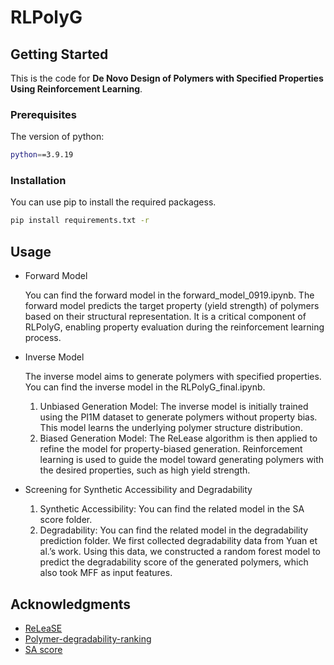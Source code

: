 # RLPolyG
<!-- GETTING STARTED -->
## Getting Started

This is the code for **De Novo Design of Polymers with Specified Properties Using Reinforcement Learning**.


### Prerequisites

The version of python:

  ```sh
  python==3.9.19
  ```

### Installation

You can use pip to install the required packagess.

  ```sh
  pip install requirements.txt -r
  ```

<!-- USAGE EXAMPLES -->
## Usage

* Forward Model
  
  You can find the forward model in the forward_model_0919.ipynb. The forward model predicts the target property (yield strength) of polymers based on their structural representation. It is a critical component of RLPolyG, enabling property evaluation during the reinforcement learning process.

* Inverse Model
  
  The inverse model aims to generate polymers with specified properties. You can find the inverse model in the RLPolyG_final.ipynb.
  1. Unbiased Generation Model: The inverse model is initially trained using the PI1M dataset to generate polymers without property bias. This model learns the underlying polymer structure distribution.
  2. Biased Generation Model: The ReLease algorithm is then applied to refine the model for property-biased generation. Reinforcement learning is used to guide the model toward generating polymers with the desired properties, such as high yield strength.

* Screening for Synthetic Accessibility and Degradability
  
  1. Synthetic Accessibility: You can find the related model in the SA score folder.
  2. Degradability: You can find the related model in the degradability prediction folder. We first collected degradability data from Yuan et al.’s work. Using this data, we constructed a random forest model to predict the degradability score of the generated polymers, which also took MFF as input features.


<!-- ACKNOWLEDGMENTS -->
## Acknowledgments

* [ReLeaSE](https://github.com/isayev/ReLeaSE)
* [Polymer-degradability-ranking](https://github.com/tsudalab/Polymer-degradability-ranking)
* [SA score](https://github.com/rdkit/rdkit/blob/master/Contrib/SA_Score/sascorer.py)
